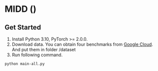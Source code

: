 # MIDD ()




## Get Started

1. Install Python 3.10, PyTorch >= 2.0.0. 
2. Download data. You can obtain four benchmarks from [Google Cloud](https://drive.google.com/drive/folders/1gisthCoE-RrKJ0j3KPV7xiibhHWT9qRm?usp=sharing). And put them in folder /dataset
3. Run following  command.

```bash
python main-all.py
```

